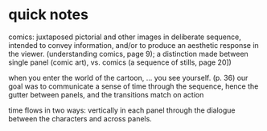 # quick notes 

comics: juxtaposed pictorial and other images in deliberate sequence, intended to convey information, and/or to produce an aesthetic response in the viewer. (understanding comics, page 9); a distinction made between single panel (comic art), vs. comics (a sequence of stills, page 20])

when you enter the world of the cartoon, ... you see yourself. (p. 36)
our goal was to communicate a sense of time through the sequence, hence the gutter between panels, and the transitions match on action

time flows in two ways: vertically in each panel through the dialogue between the characters and across panels.